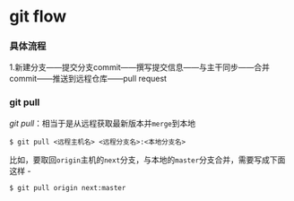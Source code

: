 # **git flow**

### 具体流程

1.新建分支——提交分支commit——撰写提交信息——与主干同步——合并commit——推送到远程仓库——pull request  

### git pull

*git pull*：相当于是从远程获取最新版本并`merge`到本地

```shell
$ git pull <远程主机名> <远程分支名>:<本地分支名>
```

比如，要取回`origin`主机的`next`分支，与本地的`master`分支合并，需要写成下面这样 -

```shell
$ git pull origin next:master
```



